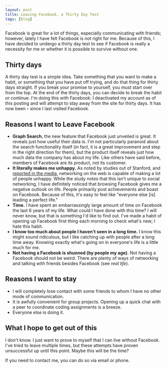 ```yaml
---
layout: post
title: Leaving Facebook, a Thirty Day Test
tags: [blog]
---
```


Facebook is great for a lot of things, especially communicating with friends; however, lately I have felt Facebook is not right for me. Because of this, I have decided to undergo a thirty day test to see if Facebook is really a necessity for me or whether it is possible to survive without one.

## Thirty days
A thirty day test is a simple idea. Take something that you want to make a habit, or something that you have put off trying, and do that thing for thirty days straight. If you break your promise to yourself, you must start over from the top. At the end of the thirty days, you can decide to break the habit or continue. I'm doing this with Facebook: I deactivated my account as of this posting and will attempt to stay away from the site for thirty days. It has now been <strong><span id='how_long'>-</span></strong> since I last visited Facebook.

## Reasons I want to Leave Facebook
+ **Graph Search**, the new feature that Facebook just unveiled is great. It reveals just how useful their data is. I'm not particularly paranoid about the search functionality itself (in fact, it is a great improvement and step in the right direction for them), but the product itself reveals just how much data the company has about my life. Like others have said before, members of Facebook are its product, not its customer.
+ **It literally makes me unhappy.** As noted by studies out of Stanford, and [reported in the media](http://www.slate.com/articles/double_x/doublex/2011/01/the_antisocial_network.html), networking on the web is capable of making a lot of people unhappy. While the study notes that this isn't unique to social networking, I have definitely noticed that browsing Facebook gives me a negative outlook on life. People primarily post achievements and boast on Facebook. Because of this, it's easy to feel like "everyone else [is] leading a perfect life."
+ **Time.** I have spent an embarrassingly large amount of time on Facebook the last 6 years of my life. What could I have done with this time? I will never know, but that is something I'd like to find out. I've made a habit of opening up Facebook first thing each morning to check what's new; I hate this habit.
+ **I know too much about people I haven't seen in a long time.** I know this might sound ridiculous, but I like catching up with people after a long time away. Knowing exactly what's going on in everyone's life is a little much for me.
+ **Not having a Facebook is shunned (by people my age).** Not having a Facebook should not be weird. There are plenty of ways of networking and talking with friends besides Facebook (see *real life*).

## Reasons I want to stay
+ I will completely lose contact with some friends to whom I have no other mode of communication.
+ It is awfully convenient for group projects. Opening up a quick chat with a peer to coordinate coding assignments is a breeze.
+ Everyone else is doing it.

## What I hope to get out of this
I don't know. I just want to prove to myself that I can live without Facebook. I've tried to leave multiple times, but these attempts have proven unsuccessful up until this point. Maybe this will be the time?

If you need to contact me, you can do so via email or phone.

<script type='text/javascript'>
    /**
     * TODO: clean this up and modularize time code so that the code for
     * this and last.fm module can be the same.
     */
    var left_fb = 1359230400000;
    var now = new Date();
    var utc = Date.UTC(
        now.getFullYear(),
        now.getMonth(),
        now.getDate(),
        now.getHours(),
        now.getMinutes()
    );
    var tz = now.getTimezoneOffset() * 60 * 1000;

    var a_second = 1000;
    var a_minute = 60 * a_second;
    var an_hour = 60 * a_minute
    var a_day = 24 * an_hour;

    /* TODO: fix this. */
    var time_since_left = utc + tz - left_fb - 6 * an_hour;

    var time = 1;
    var unit = "unknown";
    if (time_since_left > a_day) {
        time = Math.round(time_since_left / a_day);
        unit = "day";
    } else if (time_since_left > an_hour) {
        time = Math.round(time_since_left / an_hour);
        unit = "hour";
    } else if (time_since_left > a_minute) {
        time = Math.round(time_since_left / a_minute);
        unit = "minute";
    } else {
        time = Math.round(time_since_left / a_second);
        unit = "second";
    }
    var s = time > 1 ? "s" : "";
    $('#how_long').html(time + ' ' + unit + s);
</script>